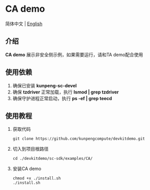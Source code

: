 # **CA demo**

简体中文 | [English](README_en.md)

## 介绍
**CA demo** 展示非安全侧示例，如果需要运行，请和TA demo配合使用

## 使用依赖

1. 确保已安装 **kunpeng-sc-devel**
2. 确保 **tzdriver** 正常加载，执行 **lsmod | grep tzdriver**
3. 确保守护进程正常启动，执行 **ps -ef | grep teecd**

## 使用教程

1. 获取代码

   ```shell
   git clone https://github.com/kunpengcompute/devkitdemo.git
   ```

2. 切入到项目根路径

   ```shell
   cd ./devkitdemo/sc-sdk/examples/CA/
   ```

3. 安装CA demo

   ```shell
   chmod +x ./install.sh
   ./install.sh
   ```
